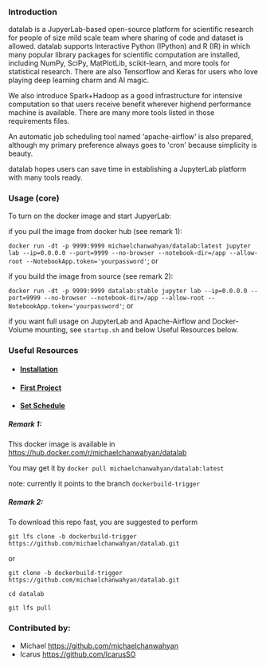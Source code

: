 ### Introduction

datalab is a JupyerLab-based open-source platform for scientific research for people of size mild scale team where sharing of code and dataset is allowed. datalab supports Interactive Python (IPython) and R (IR) in which many popular library packages for scientific computation are installed, including NumPy, SciPy, MatPlotLib, scikit-learn, and more tools for statistical research. There are also Tensorflow and Keras for users who love playing deep learning charm and AI magic.

We also introduce Spark+Hadoop as a good infrastructure for intensive computation so that users receive benefit wherever highend performance machine is available. There are many more tools listed in those requirements files.

An automatic job scheduling tool named 'apache-airflow' is also prepared, although my primary preference always goes to 'cron' because simplicity is beauty.

datalab hopes users can save time in establishing a JupyterLab platform with many tools ready.

### Usage (core)

To turn on the docker image and start JupyerLab:

if you pull the image from docker hub (see remark 1):

`docker run -dt -p 9999:9999 michaelchanwahyan/datalab:latest jupyter lab --ip=0.0.0.0 --port=9999 --no-browser --notebook-dir=/app --allow-root --NotebookApp.token='yourpassword'`; or

if you build the image from source (see remark 2):

`docker run -dt -p 9999:9999 datalab:stable jupyter lab --ip=0.0.0.0 --port=9999 --no-browser --notebook-dir=/app --allow-root --NotebookApp.token='yourpassword'`; or

if you want full usage on JupyterLab and Apache-Airflow and Docker-Volume mounting, see `startup.sh` and below Useful Resources below.

### Useful Resources
- #### [Installation](https://github.com/michaelchanwahyan/datalab/wiki/Installation)
- #### [First Project](https://github.com/michaelchanwahyan/datalab/wiki/First-project)
- #### [Set Schedule](https://github.com/michaelchanwahyan/datalab/wiki/Set-Schedule)


##### Remark 1:

This docker image is available in https://hub.docker.com/r/michaelchanwahyan/datalab

You may get it by `docker pull michaelchanwahyan/datalab:latest`

note: currently it points to the branch `dockerbuild-trigger`

##### Remark 2:

To download this repo fast, you are suggested to perform

`git lfs clone -b dockerbuild-trigger https://github.com/michaelchanwahyan/datalab.git`

or

`git clone -b dockerbuild-trigger https://github.com/michaelchanwahyan/datalab.git`

`cd datalab`

`git lfs pull`

### Contributed by:

- Michael https://github.com/michaelchanwahyan
- Icarus https://github.com/IcarusSO
